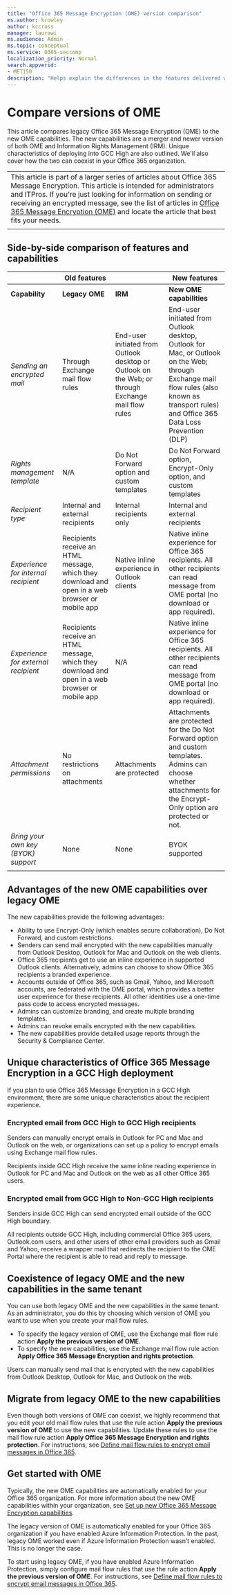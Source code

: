 ```yaml
---
title: "Office 365 Message Encryption (OME) version comparison"
ms.author: krowley
author: kccross
manager: laurawi
ms.audience: Admin
ms.topic: conceptual
ms.service: O365-seccomp
localization_priority: Normal
search.appverid:
- MET150
description: "Helps explain the differences in the features delivered with different versions of Office 365 Message Encryption and how the two continue to work together."
---
```


# Compare versions of OME

This article compares legacy Office 365 Message Encryption (OME) to the new OME capabilities. The new capabilities are a merger and newer version of both OME and Information Rights Management (IRM). Unique characteristics of deploying into GCC High are also outlined. We'll also cover how the two can coexist in your Office 365 organization.

||
|:-----|
|This article is part of a larger series of articles about Office 365 Message Encryption. This article is intended for administrators and ITPros. If you're just looking for information on sending or receiving an encrypted message, see the list of articles in [Office 365 Message Encryption (OME)](ome.md) and locate the article that best fits your needs. |
||

## Side-by-side comparison of features and capabilities

|                                   |Old features       |                   |New features              |
|-----------------------------------|-------------------|-------------------|--------------------------|
|**Capability**                     | **Legacy OME**    | **IRM**           | **New OME capabilities** |
|*Sending an encrypted mail*        |Through Exchange mail flow rules|End-user initiated from Outlook desktop or Outlook on the Web; or through Exchange mail flow rules|End-user initiated from Outlook desktop, Outlook for Mac, or Outlook on the Web; through Exchange mail flow rules (also known as transport rules) and Office 365 Data Loss Prevention (DLP)|
|*Rights management template*       |   N/A      |Do Not Forward option and custom templates|Do Not Forward option, Encrypt-Only option, and custom templates|
|*Recipient type*                   |Internal and external recipients|Internal recipients only         |Internal and external recipients|
|*Experience for internal recipient*|Recipients receive an HTML message, which they download and open in a web browser or mobile app|Native inline experience in Outlook clients|Native inline experience for Office 365 recipients. All other recipients can read message from OME portal (no download or app required).|
|*Experience for external recipient*|Recipients receive an HTML message, which they download and open in a web browser or mobile app|N/A|Native inline experience for Office 365 recipients. All other recipients can read message from OME portal (no download or app required).|
|*Attachment permissions*           |No restrictions on attachments|Attachments are protected|Attachments are protected for the Do Not Forward option and custom templates. Admins can choose whether attachments for the Encrypt-Only option are protected or not.|
|*Bring your own key (BYOK) support*|None                |None               |BYOK supported          |
||

## Advantages of the new OME capabilities over legacy OME

The new capabilities provide the following advantages:

- Ability to use Encrypt-Only (which enables secure collaboration), Do Not Forward, and custom restrictions.
- Senders can send mail encrypted with the new capabilities manually from Outlook Desktop, Outlook for Mac and Outlook on the web clients.
- Office 365 recipients get to use an inline experience in supported Outlook clients. Alternatively, admins can choose to show Office 365 recipients a branded experience.
- Accounts outside of Office 365, such as Gmail, Yahoo, and Microsoft accounts, are federated with the OME portal, which provides a better user experience for these recipients. All other identities use a one-time pass code to access encrypted messages.
- Admins can customize branding, and create multiple branding templates.
- Admins can revoke emails encrypted with the new capabilities.
- The new capabilities provide detailed usage reports through the Security &amp; Compliance Center.

## Unique characteristics of Office 365 Message Encryption in a GCC High deployment

If you plan to use Office 365 Message Encryption in a GCC High environment, there are some unique characteristics about the recipient experience.

### Encrypted email from GCC High to GCC High recipients

Senders can manually encrypt emails in Outlook for PC and Mac and Outlook on the web, or organizations can set up a policy to encrypt emails using Exchange mail flow rules.

Recipients inside GCC High receive the same inline reading experience in Outlook for PC and Mac and Outlook on the web as all other Office 365 users.

### Encrypted email from GCC High to Non-GCC High recipients

Senders inside GCC High can send encrypted email outside of the GCC High boundary.

All recipients outside GCC High, including commercial Office 365 users, Outlook.com users, and other users of other email providers such as Gmail and Yahoo, receive a wrapper mail that redirects the recipient to the OME Portal where the recipient is able to read and reply to message.

## Coexistence of legacy OME and the new capabilities in the same tenant

You can use both legacy OME and the new capabilities in the same tenant. As an administrator, you do this by choosing which version of OME you want to use when you create your mail flow rules.

- To specify the legacy version of OME, use the Exchange mail flow rule action **Apply the previous version of OME**.
- To specify the new capabilities, use the Exchange mail flow rule action **Apply Office 365 Message Encryption and rights protection**.

Users can manually send mail that is encrypted with the new capabilities from Outlook Desktop, Outlook for Mac, and Outlook on the web.

## Migrate from legacy OME to the new capabilities

Even though both versions of OME can coexist, we highly recommend that you edit your old mail flow rules that use the rule action **Apply the previous version of OME** to use the new capabilities. Update these rules to use the mail flow rule action **Apply Office 365 Message Encryption and rights protection**. For instructions, see [Define mail flow rules to encrypt email messages in Office 365](define-mail-flow-rules-to-encrypt-email.md).

## Get started with OME

Typically, the new OME capabilities are automatically enabled for your Office 365 organization. For more information about the new OME capabilities within your organization, see [Set up new Office 365 Message Encryption capabilities](set-up-new-message-encryption-capabilities.md).

The legacy version of OME is automatically enabled for your Office 365 organization if you have enabled Azure Information Protection. In the past, legacy OME worked even if Azure Information Protection wasn’t enabled. This is no longer the case.

To start using legacy OME, if you have enabled Azure Information Protection, simply configure mail flow rules that use the rule action **Apply the previous version of OME**. For instructions, see [Define mail flow rules to encrypt email messages in Office 365](define-mail-flow-rules-to-encrypt-email.md).